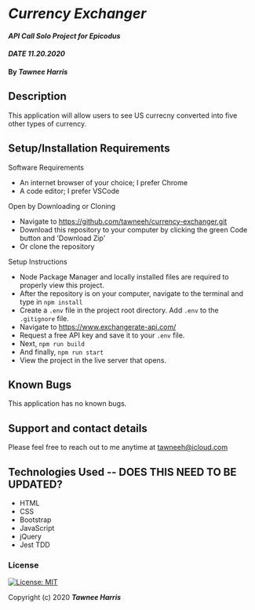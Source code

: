 # _Currency Exchanger_

#### _API Call Solo Project for Epicodus_ 
#### _DATE 11.20.2020_

#### By _**Tawnee Harris**_

## Description

This application will allow users to see US currecny converted into five other types of currency. 

## Setup/Installation Requirements

Software Requirements
* An internet browser of your choice; I prefer Chrome
* A code editor; I prefer VSCode

Open by Downloading or Cloning
* Navigate to <https://github.com/tawneeh/currency-exchanger.git>
* Download this repository to your computer by clicking the green Code button and 'Download Zip'
* Or clone the repository

Setup Instructions
* Node Package Manager and locally installed files are required to properly view this project. 
* After the repository is on your computer, navigate to the terminal and type in `npm install`
* Create a `.env` file in the project root directory. Add `.env` to the `.gitignore` file. 
* Navigate to <https://www.exchangerate-api.com/>
* Request a free API key and save it to your `.env` file.
* Next, `npm run build`
* And finally, `npm run start`
* View the project in the live server that opens.

## Known Bugs

This application has no known bugs. 

## Support and contact details

Please feel free to reach out to me anytime at <tawneeh@icloud.com>

## Technologies Used -- DOES THIS NEED TO BE UPDATED?

* HTML
* CSS
* Bootstrap
* JavaScript
* jQuery
* Jest TDD

### License

[![License: MIT](https://img.shields.io/badge/License-MIT-yellow.svg)](https://opensource.org/licenses/MIT)

Copyright (c) 2020 **_Tawnee Harris_**